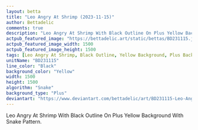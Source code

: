 ```yaml
---
layout: betta
title: "Leo Angry At Shrimp (2023-11-15)"
author: Bettadelic
comments: true
description: "Leo Angry At Shrimp With Black Outline On Plus Yellow Background With Snake Pattern."
actpub_featured_image: "https://bettadelic.art/static/bettas/BD231115.jpg"
actpub_featured_image_width: 1500
actpub_featured_image_height: 1500
tags: [Leo Angry At Shrimp, Black Outline, Yellow Background, Plus Background Pattern, Snake Pattern, November 2023]
unitName: "BD231115"
line_color: "Black"
background_color: "Yellow"
width: 1500
height: 1500
algorithm: "Snake"
background_type: "Plus"
deviantart: "https://www.deviantart.com/bettadelic/art/BD231115-Leo-Angry-At-Shrimp-2023-11-15-994822021"
---
```


Leo Angry At Shrimp With Black Outline On Plus Yellow Background With Snake Pattern.
